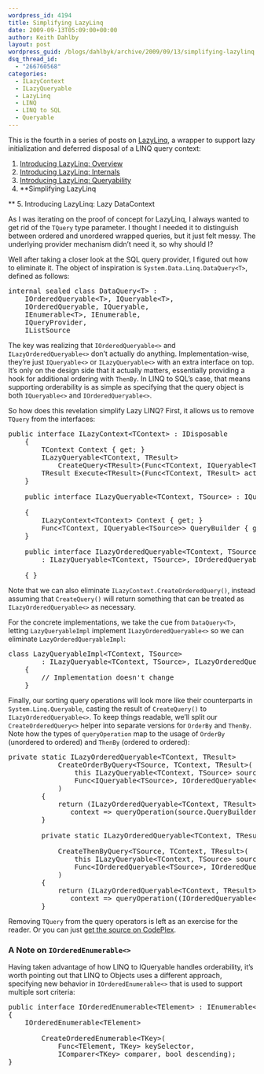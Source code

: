 ```yaml
---
wordpress_id: 4194
title: Simplifying LazyLinq
date: 2009-09-13T05:09:00+00:00
author: Keith Dahlby
layout: post
wordpress_guid: /blogs/dahlbyk/archive/2009/09/13/simplifying-lazylinq.aspx
dsq_thread_id:
  - "266760568"
categories:
  - ILazyContext
  - ILazyQueryable
  - LazyLinq
  - LINQ
  - LINQ to SQL
  - Queryable
---
```

This is the fourth in a series of posts on [LazyLinq](http://lazylinq.codeplex.com/), a wrapper to support lazy initialization and deferred disposal of a LINQ query context:

  1. [Introducing LazyLinq: Overview](http://solutionizing.net/2009/08/06/introducing-lazylinq-overview/)
  2. [Introducing LazyLinq: Internals](http://solutionizing.net/2009/08/17/introducing-lazylinq-internals/)
  3. [Introducing LazyLinq: Queryability](http://solutionizing.net/2009/08/20/introducing-lazylinq-queryability/)
  4. **Simplifying LazyLinq
  
** 
  5. Introducing LazyLinq: Lazy DataContext

As I was iterating on the proof of concept for LazyLinq, I always wanted to get rid of the `TQuery` type parameter. I thought I needed it to distinguish between ordered and unordered wrapped queries, but it just felt messy. The underlying provider mechanism didn&rsquo;t need it, so why should I?

Well after taking a closer look at the SQL query provider, I figured out how to eliminate it. The object of inspiration is `System.Data.Linq.DataQuery<T>`, defined as follows:

<pre>internal sealed class DataQuery&lt;T&gt; :
    IOrderedQueryable&lt;T&gt;, IQueryable&lt;T&gt;,
    IOrderedQueryable, IQueryable,
    IEnumerable&lt;T&gt;, IEnumerable,
    IQueryProvider,
    IListSource</pre>

The key was realizing that `IOrderedQueryable<>` and `ILazyOrderedQueryable<>` don&rsquo;t actually do anything. Implementation-wise, they&rsquo;re just `IQueryable<>` or `ILazyQueryable<>` with an extra interface on top. It&rsquo;s only on the design side that it actually matters, essentially providing a hook for additional ordering with `ThenBy`. In LINQ to SQL&rsquo;s case, that means supporting orderability is as simple as specifying that the query object is both `IQueryable<>` and `IOrderedQueryable<>`.

So how does this revelation simplify Lazy LINQ? First, it allows us to remove `TQuery` from the interfaces:

<pre>public interface ILazyContext&lt;TContext&gt; : IDisposable
    {
        TContext Context { get; }
        ILazyQueryable&lt;TContext, TResult&gt;
            CreateQuery&lt;TResult&gt;(Func&lt;TContext, IQueryable&lt;TResult&gt;&gt; queryBuilder);
        TResult Execute&lt;TResult&gt;(Func&lt;TContext, TResult&gt; action);
    }

    public interface ILazyQueryable&lt;TContext, TSource&gt; : IQueryable&lt;TSource&gt;

    {
        ILazyContext&lt;TContext&gt; Context { get; }
        Func&lt;TContext, IQueryable&lt;TSource&gt;&gt; QueryBuilder { get; }
    }

    public interface ILazyOrderedQueryable&lt;TContext, TSource&gt;
        : ILazyQueryable&lt;TContext, TSource&gt;, IOrderedQueryable&lt;TSource&gt;

    { }</pre>

Note that we can also eliminate `ILazyContext.CreateOrderedQuery()`, instead assuming that `CreateQuery()` will return something that can be treated as `ILazyOrderedQueryable<>` as necessary.

For the concrete implementations, we take the cue from `DataQuery<T>`, letting `LazyQueryableImpl` implement `ILazyOrderedQueryable<>` so we can eliminate `LazyOrderedQueryableImpl`:

<pre>class LazyQueryableImpl&lt;TContext, TSource&gt;
        : ILazyQueryable&lt;TContext, TSource&gt;, ILazyOrderedQueryable&lt;TContext, TSource&gt;
    {
        // Implementation doesn't change
    }</pre>

Finally, our sorting query operations will look more like their counterparts in `System.Linq.Queryable`, casting the result of `CreateQuery()` to `ILazyOrderedQueryable<>`. To keep things readable, we&rsquo;ll split our `CreateOrderedQuery<>` helper into separate versions for `OrderBy` and `ThenBy`. Note how the types of `queryOperation` map to the usage of `OrderBy` (unordered to ordered) and `ThenBy` (ordered to ordered):

<pre>private static ILazyOrderedQueryable&lt;TContext, TResult&gt;
            CreateOrderByQuery&lt;TSource, TContext, TResult&gt;(
                this ILazyQueryable&lt;TContext, TSource&gt; source,
                Func&lt;IQueryable&lt;TSource&gt;, IOrderedQueryable&lt;TResult&gt;&gt; queryOperation
            )
        {
            return (ILazyOrderedQueryable&lt;TContext, TResult&gt;) source.Context.CreateQuery&lt;TResult&gt;(
               context =&gt; queryOperation(source.QueryBuilder(context)));
        }

        private static ILazyOrderedQueryable&lt;TContext, TResult&gt;

            CreateThenByQuery&lt;TSource, TContext, TResult&gt;(
                this ILazyQueryable&lt;TContext, TSource&gt; source,
                Func&lt;IOrderedQueryable&lt;TSource&gt;, IOrderedQueryable&lt;TResult&gt;&gt; queryOperation
            )
        {
            return (ILazyOrderedQueryable&lt;TContext, TResult&gt;) source.Context.CreateQuery&lt;TResult&gt;(
               context =&gt; queryOperation((IOrderedQueryable&lt;TSource&gt;) source.QueryBuilder(context)));
        }</pre>

Removing `TQuery` from the query operators is left as an exercise for the reader. Or you can just [get the source on CodePlex](http://lazylinq.codeplex.com/ "Lazy LINQ Changeset 26863").

### A Note on `IOrderedEnumerable<>`

Having taken advantage of how LINQ to IQueryable handles orderability, it&rsquo;s worth pointing out that LINQ to Objects uses a different approach, specifying new behavior in `IOrderedEnumerable<>` that is used to support multiple sort criteria:

<pre>public interface IOrderedEnumerable&lt;TElement&gt; : IEnumerable&lt;TElement&gt;, IEnumerable
{
    IOrderedEnumerable&lt;TElement&gt;

        CreateOrderedEnumerable&lt;TKey&gt;(
            Func&lt;TElement, TKey&gt; keySelector,
            IComparer&lt;TKey&gt; comparer, bool descending);
}</pre>
